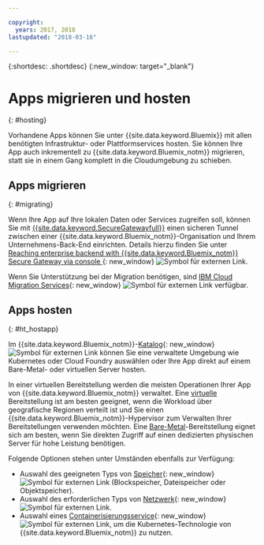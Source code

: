 ```yaml
---

copyright:
  years: 2017, 2018
lastupdated: "2018-03-16"

---
```


{:shortdesc: .shortdesc}
{:new_window: target="_blank"}

# Apps migrieren und hosten
{: #hosting}

Vorhandene Apps können Sie unter {{site.data.keyword.Bluemix}} mit allen benötigten Infrastruktur- oder Plattformservices hosten. Sie können Ihre App auch inkrementell zu {{site.data.keyword.Bluemix_notm}} migrieren, statt sie in einem Gang komplett in die Cloudumgebung zu schieben.

## Apps migrieren
{: #migrating}

Wenn Ihre App auf Ihre lokalen Daten oder Services zugreifen soll, können Sie mit [{{site.data.keyword.SecureGatewayfull}}](../services/SecureGateway/secure_gateway.html) einen sicheren Tunnel zwischen einer {{site.data.keyword.Bluemix_notm}}-Organisation und Ihrem Unternehmens-Back-End einrichten. Details hierzu finden Sie unter [Reaching enterprise backend with {{site.data.keyword.Bluemix_notm}} Secure Gateway via console ](https://developer.ibm.com/bluemix/2015/04/01/reaching-enterprise-backend-bluemix-secure-gateway/){: new_window} ![Symbol für externen Link](../icons/launch-glyph.svg).

Wenn Sie Unterstützung bei der Migration benötigen, sind [IBM Cloud Migration Services](https://www.ibm.com/cloud/migration-services){: new_window} ![Symbol für externen Link](../icons/launch-glyph.svg "Symbol für externen Link") verfügbar.

## Apps hosten
{: #ht_hostapp}

Im {{site.data.keyword.Bluemix_notm}}-[Katalog](https://console.bluemix.net/catalog/?taxonomyNavigation=apps){: new_window} ![Symbol für externen Link](../icons/launch-glyph.svg "Symbol für externen Link") können Sie eine verwaltete Umgebung wie Kubernetes oder Cloud Foundry auswählen oder Ihre App direkt auf einem Bare-Metal- oder virtuellen Server hosten.

In einer virtuellen Bereitstellung werden die meisten Operationen Ihrer App von {{site.data.keyword.Bluemix_notm}} verwaltet. Eine [virtuelle](../vsi/vsi_about.html) Bereitstellung ist am besten geeignet, wenn die Workload über geografische Regionen verteilt ist und Sie einen {{site.data.keyword.Bluemix_notm}}-Hypervisor zum Verwalten Ihrer Bereitstellungen verwenden möchten. Eine [Bare-Metal](../bare-metal/index.html)-Bereitstellung eignet sich am besten, wenn Sie direkten Zugriff auf einen dedizierten physischen Server für hohe Leistung benötigen.

Folgende Optionen stehen unter Umständen ebenfalls zur Verfügung:
* Auswahl des geeigneten Typs von [Speicher](https://console.bluemix.net/catalog/?taxonomyNavigation=apps&category=slstorage){: new_window} ![Symbol für externen Link](../icons/launch-glyph.svg "Symbol für externen Link") (Blockspeicher, Dateispeicher oder Objektspeicher).
* Auswahl des erforderlichen Typs von [Netzwerk](https://console.bluemix.net/catalog/?taxonomyNavigation=apps&category=slnetwork){: new_window} ![Symbol für externen Link](../icons/launch-glyph.svg "Symbol für externen Link").
* Auswahl eines [Containerisierungsservice](https://console.bluemix.net/catalog/?taxonomyNavigation=apps&category=containers){: new_window} ![Symbol für externen Link](../icons/launch-glyph.svg "Symbol für externen Link"), um die Kubernetes-Technologie von {{site.data.keyword.Bluemix_notm}} zu nutzen.
